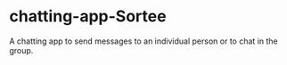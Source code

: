 # chatting-app-Sortee
A chatting app to send messages to an individual person or to chat in the group.
